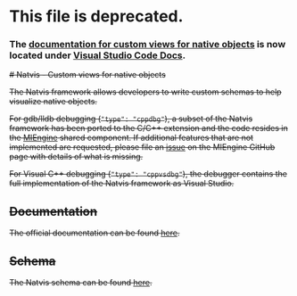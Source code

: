 
# This file is deprecated.

### The [documentation for custom views for native objects](https://code.visualstudio.com/docs/cpp/natvis) is now located under [Visual Studio Code Docs](https://code.visualstudio.com/docs).

<s>
# Natvis - Custom views for native objects

The Natvis framework allows developers to write custom schemas to help visualize native objects.

For gdb/lldb debugging (`"type": "cppdbg"`), a subset of the Natvis framework has been ported to the C/C++ extension and the code resides in the [MIEngine](https://github.com/Microsoft/MIEngine) shared component. If additional features that are not implemented are requested, please file an [issue](https://github.com/Microsoft/MIEngine/issues) on the MIEngine GitHub page with details of what is missing.

For Visual C++ debugging (`"type": "cppvsdbg"`), the debugger contains the full implementation of the Natvis framework as Visual Studio.

## Documentation

The official documentation can be found [here](https://docs.microsoft.com/en-us/visualstudio/debugger/create-custom-views-of-native-objects).

## Schema

The Natvis schema can be found [here](natvis.xsd).
</s>